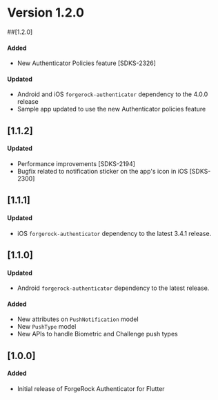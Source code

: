 # Version 1.2.0

##[1.2.0]
#### Added
- New Authenticator Policies feature [SDKS-2326]

#### Updated

- Android and iOS `forgerock-authenticator` dependency to the 4.0.0 release
- Sample app updated to use the new Authenticator policies feature

## [1.1.2]

#### Updated

- Performance improvements [SDKS-2194]
- Bugfix related to notification sticker on the app's icon in iOS [SDKS-2300]

## [1.1.1]

#### Updated

- iOS `forgerock-authenticator` dependency to the latest 3.4.1 release.

## [1.1.0]

#### Updated

- Android `forgerock-authenticator` dependency to the latest release.

#### Added
- New attributes on `PushNotification` model
- New `PushType` model
- New APIs to handle Biometric and Challenge push types

## [1.0.0]

#### Added
- Initial release of ForgeRock Authenticator for Flutter

